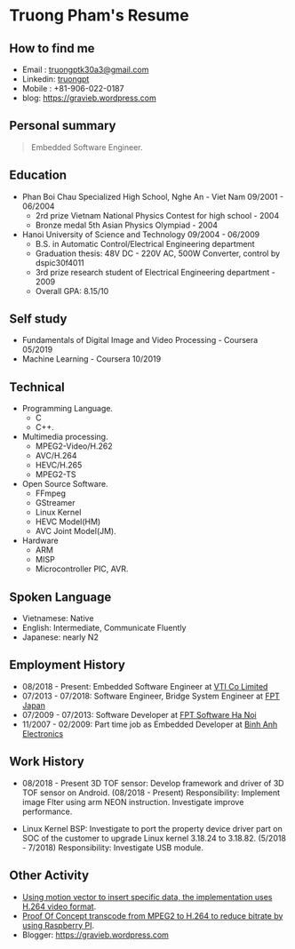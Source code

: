 # Truong Pham's Resume
## How to find me
- Email : truongptk30a3@gmail.com  
- Linkedin: [truongpt](https://www.linkedin.com/in/truongpt)
- Mobile : +81-906-022-0187  
- blog: https://gravieb.wordpress.com  

## Personal summary
> Embedded Software Engineer.

## Education
- Phan Boi Chau Specialized High School, Nghe An - Viet Nam 09/2001 - 06/2004
  - 2rd prize Vietnam National Physics Contest for high school - 2004
  - Bronze medal 5th Asian Physics Olympiad - 2004
- Hanoi University of Science and Technology 09/2004 - 06/2009
  - B.S. in Automatic Control/Electrical Engineering department
  - Graduation thesis: 48V DC - 220V AC, 500W Converter, control by dspic30f4011
  - 3rd prize research student of Electrical Engineering department - 2009
  - Overall GPA: 8.15/10  

## Self study
- Fundamentals of Digital Image and Video Processing - Coursera 05/2019
- Machine Learning - Coursera 10/2019  

## Technical
- Programming Language.
  - C
  - C++.
- Multimedia processing.
  - MPEG2-Video/H.262
  - AVC/H.264
  - HEVC/H.265
  - MPEG2-TS
- Open Source Software. 
  - FFmpeg
  - GStreamer
  - Linux Kernel
  - HEVC Model(HM)
  - AVC Joint Model(JM).
- Hardware
  - ARM
  - MISP
  - Microcontroller PIC, AVR.

## Spoken Language
- Vietnamese: Native
- English: Intermediate, Communicate Fluently
- Japanese: nearly N2

## Employment History
- 08/2018 - Present: Embedded Software Engineer at [VTI Co Limited](http://vti.com.vn)
- 07/2013 - 07/2018: Software Engineer, Bridge System Engineer at [FPT Japan](https://www.fpt-software.jp/fpt-japan)
- 07/2009 - 07/2013: Software Developer at [FPT Software Ha Noi](https://www.fpt-software.com/hanoi)
- 11/2007 - 02/2009: Part time job as Embedded Developer at [Binh Anh Electronics](http://binhanh.vn)

## Work History
- 08/2018 - Present
3D TOF sensor: Develop framework and driver of 3D TOF sensor on Android. (08/2018 - Present)
Responsibility: Implement image Flter using arm NEON instruction. Investigate improve performance.

- Linux Kernel BSP: Investigate to port the property device driver part on SOC of the customer to upgrade Linux kernel 3.18.24 to 3.18.82. (5/2018 - 7/2018)
Responsibility: Investigate USB module.

## Other Activity
- [Using motion vector to insert specific data, the implementation uses H.264 video format](https://github.com/truongpt/video_watermarking).
- [Proof Of Concept transcode from MPEG2 to H.264 to reduce bitrate by using Raspberry PI](https://github.com/truongpt/omxtranscoder).
- Blogger: https://gravieb.wordpress.com
